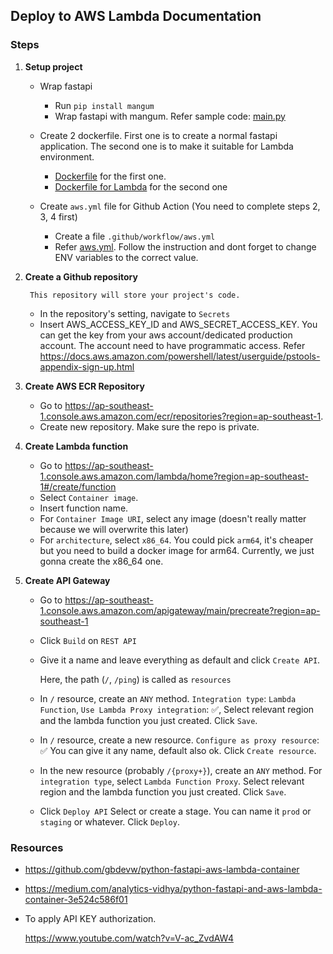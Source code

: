 ## Deploy to AWS Lambda Documentation

### Steps

1. **Setup project**

	- Wrap fastapi
  
		- Run `pip install mangum`
		- Wrap fastapi with mangum. Refer sample code: [main.py](api/main.py)

	- Create 2 dockerfile. First one is to create a normal fastapi application. The second one is to make it suitable for Lambda environment.

		- [Dockerfile](Dockerfile) for the first one.
		- [Dockerfile for Lambda](Dockerfile.aws.lambda) for the second one

	- Create `aws.yml` file for Github Action (You need to complete steps 2, 3, 4 first)

		- Create a file `.github/workflow/aws.yml`
		- Refer [aws.yml](.github/workflows/aws.yml). Follow the instruction and dont forget to change ENV variables to the correct value.
  
2. **Create a Github repository**
   
		This repository will store your project's code.
	- In the repository's setting, navigate to `Secrets`
	- Insert AWS_ACCESS_KEY_ID and AWS_SECRET_ACCESS_KEY. You can get the key from your aws account/dedicated production account. The account need to have programmatic access. Refer https://docs.aws.amazon.com/powershell/latest/userguide/pstools-appendix-sign-up.html

3. **Create AWS ECR Repository**

	- Go to https://ap-southeast-1.console.aws.amazon.com/ecr/repositories?region=ap-southeast-1.
	- Create new repository. Make sure the repo is private.

4. **Create Lambda function**

	- Go to https://ap-southeast-1.console.aws.amazon.com/lambda/home?region=ap-southeast-1#/create/function
	- Select `Container image`.
	- Insert function name.
	- For `Container Image URI`, select any image (doesn't really matter because we will overwrite this later)
	- For `architecture`, select `x86_64`. You could pick `arm64`, it's cheaper but you need to build a docker image for arm64. Currently, we just gonna create the x86_64 one.

5. **Create API Gateway**

	- Go to https://ap-southeast-1.console.aws.amazon.com/apigateway/main/precreate?region=ap-southeast-1
	- Click `Build` on `REST API`
	- Give it a name and leave everything as default and click `Create API`.

		Here, the path (`/`, `/ping`) is called as `resources`
	- In `/` resource, create an `ANY` method.
			`Integration type`: `Lambda Function`,
			`Use Lambda Proxy integration`: ✅,
			Select relevant region and the lambda function you just created.
			Click `Save`.

	- In `/` resource, create a new resource.
			`Configure as proxy resource`: ✅
			You can give it any name, default also ok.
			Click `Create resource`.

	- In the new resource (probably `/{proxy+}`), create an `ANY` method.
			For `integration type`, select `Lambda Function Proxy`.
			Select relevant region and the lambda function you just created.
			Click `Save`.
	
	- Click `Deploy API`
			Select or create a stage. You can name it `prod` or `staging` or whatever.
			Click `Deploy`.


### Resources

- https://github.com/gbdevw/python-fastapi-aws-lambda-container
- https://medium.com/analytics-vidhya/python-fastapi-and-aws-lambda-container-3e524c586f01

- To apply API KEY authorization.
  
	https://www.youtube.com/watch?v=V-ac_ZvdAW4
